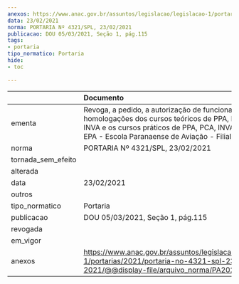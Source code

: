 ```yaml
---
anexos: https://www.anac.gov.br/assuntos/legislacao/legislacao-1/portarias/2021/portaria-no-4321-spl-23-02-2021/@@display-file/arquivo_norma/PA2021-4321.pdf
data: 23/02/2021
norma: PORTARIA Nº 4321/SPL, 23/02/2021
publicacao: DOU 05/03/2021, Seção 1, pág.115
tags:
- portaria
tipo_normatico: Portaria
hide: 
- toc 
 
---
```


|                    | Documento                                                                                                                                                                                                             |
|:-------------------|:----------------------------------------------------------------------------------------------------------------------------------------------------------------------------------------------------------------------|
| ementa             | Revoga, a pedido, a autorização de funcionamento e as homologações dos cursos teóricos de PPA, PCA/IFR, INVA e os cursos práticos de PPA, PCA, INVA e IFRA, da EPA - Escola Paranaense de Aviação - Filial Guaratuba. |
| norma              | PORTARIA Nº 4321/SPL, 23/02/2021                                                                                                                                                                                      |
| tornada_sem_efeito |                                                                                                                                                                                                                       |
| alterada           |                                                                                                                                                                                                                       |
| data               | 23/02/2021                                                                                                                                                                                                            |
| outros             |                                                                                                                                                                                                                       |
| tipo_normatico     | Portaria                                                                                                                                                                                                              |
| publicacao         | DOU 05/03/2021, Seção 1, pág.115                                                                                                                                                                                      |
| revogada           |                                                                                                                                                                                                                       |
| em_vigor           |                                                                                                                                                                                                                       |
| anexos             | https://www.anac.gov.br/assuntos/legislacao/legislacao-1/portarias/2021/portaria-no-4321-spl-23-02-2021/@@display-file/arquivo_norma/PA2021-4321.pdf                                                                  |